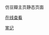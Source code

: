 仿豆瓣主页静态页面

[在线查看](https://notes.tangjiayan.cn/Online-Displayable-Practices/static-page-douban/)

[笔记](https://notes.tangjiayan.cn/web-build/fake-douban.html)
